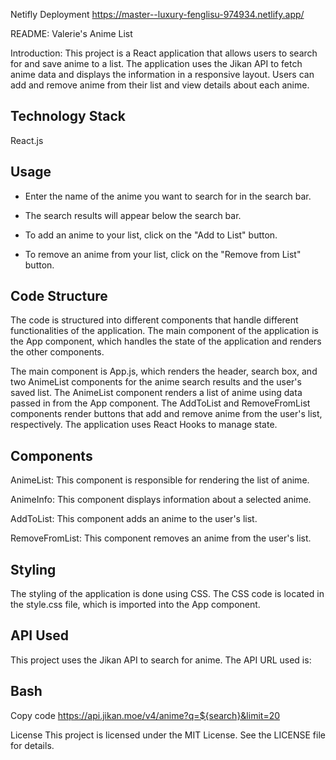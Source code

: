 Netifly Deployment
https://master--luxury-fenglisu-974934.netlify.app/

README: Valerie's Anime List

Introduction:
This project is a React application that allows users to search for and save anime to a list. The application uses the Jikan API to fetch anime data and displays the information in a responsive layout. Users can add and remove anime from their list and view details about each anime.

## Technology Stack
 
React.js

## Usage
-	Enter the name of the anime you want to search for in the search bar.

-	The search results will appear below the search bar.

-	To add an anime to your list, click on the "Add to List" button.

-	To remove an anime from your list, click on the "Remove from List" button.

## Code Structure
The code is structured into different components that handle different functionalities of the application. The main component of the application is the App component, which handles the state of the application and renders the other components.

The main component is App.js, which renders the header, search box, and two AnimeList components for the anime search results and the user's saved list. The AnimeList component renders a list of anime using data passed in from the App component. The AddToList and RemoveFromList components render buttons that add and remove anime from the user's list, respectively. The application uses React Hooks to manage state.

## Components
AnimeList: This component is responsible for rendering the list of anime.

AnimeInfo: This component displays information about a selected anime.

AddToList: This component adds an anime to the user's list.

RemoveFromList: This component removes an anime from the user's list.

## Styling
The styling of the application is done using CSS. The CSS code is located in the style.css file, which is imported into the App component.

## API Used
This project uses the Jikan API to search for anime. The API URL used is:

## Bash
Copy code
https://api.jikan.moe/v4/anime?q=${search}&limit=20

License
This project is licensed under the MIT License. See the LICENSE file for details.
